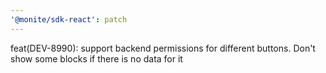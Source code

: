 ```yaml
---
'@monite/sdk-react': patch
---
```


feat(DEV-8990): support backend permissions for different buttons. Don't show some blocks if there is no data for it
